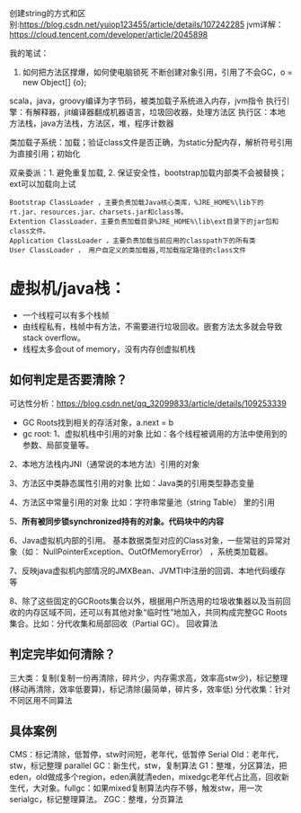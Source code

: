 创建string的方式和区别:https://blog.csdn.net/yuiop123455/article/details/107242285
jvm详解：https://cloud.tencent.com/developer/article/2045898

我的笔试：
1. 如何把方法区撑爆，如何使电脑锁死
不断创建对象引用，引用了不会GC，o = new Object[] {o};



scala，java，groovy编译为字节码，被类加载子系统进入内存，jvm指令
执行引擎：有解释器，jit编译器翻成机器语言，垃圾回收器，处理方法区
执行区：本地方法栈，java方法栈，方法区，堆，程序计数器

类加载子系统：加载；验证class文件是否正确，为static分配内存，解析符号引用为直接引用；初始化

双亲委派：1. 避免重复加载, 2. 保证安全性，bootstrap加载内部类不会被替换；ext可以加载向上试
```agsl
Bootstrap ClassLoader ，主要负责加载Java核心类库，%JRE_HOME%\lib下的rt.jar、resources.jar、charsets.jar和class等。
Extention ClassLoader，主要负责加载目录%JRE_HOME%\lib\ext目录下的jar包和class文件。
Application ClassLoader ，主要负责加载当前应用的classpath下的所有类
User ClassLoader ， 用户自定义的类加载器,可加载指定路径的class文件
```

# 虚拟机/java栈：
- 一个线程可以有多个栈帧
- 由线程私有，栈帧中有方法，不需要进行垃圾回收。嵌套方法太多就会导致stack overflow。
- 线程太多会out of memory，没有内存创虚拟机栈


## 如何判定是否要清除？
可达性分析：https://blog.csdn.net/qq_32099833/article/details/109253339
- GC Roots找到相关的存活对象，a.next = b
- gc root:
1、虚拟机栈中引用的对象
  比如：各个线程被调用的方法中使用到的参数、局部变量等。

2、本地方法栈内JNI（通常说的本地方法）引用的对象

3、方法区中类静态属性引用的对象
比如：Java类的引用类型静态变量

4、方法区中常量引用的对象
比如：字符串常量池（string Table） 里的引用

5、**所有被同步锁synchronized持有的对象。代码块中的内容**

6、Java虚拟机内部的引用。
基本数据类型对应的Class对象，一些常驻的异常对象（如：
NullPointerException、OutOfMemoryError） ，系统类加载器。

7、反映java虚拟机内部情况的JMXBean、JVMTI中注册的回调、本地代码缓存等

8、除了这些固定的GCRoots集合以外，根据用户所选用的垃圾收集器以及当前回收的内存区域不同，还可以有其他对象“临时性”地加入，共同构成完整GC Roots集合。比如：分代收集和局部回收（Partial GC）。
回收算法

## 判定完毕如何清除？
三大类：复制(复制一份再清除，碎片少，内存需求高，效率高stw少)，标记整理(移动再清除，效率低要算)，标记清除(最简单，碎片多，效率低)
分代收集：针对不同区用不同算法



## 具体案例
CMS：标记清除，低暂停，stw时间短，老年代，低暂停
Serial Old：老年代，stw，标记整理
parallel GC：新生代，stw，复制算法
G1：整堆，分区算法，把eden，old做成多个region，eden满就清eden，mixedgc老年代占比高，回收新生代，大对象。fullgc：如果mixed复制算法内存不够，触发stw，用一次serialgc，标记整理算法。
ZGC：整堆，分页算法

